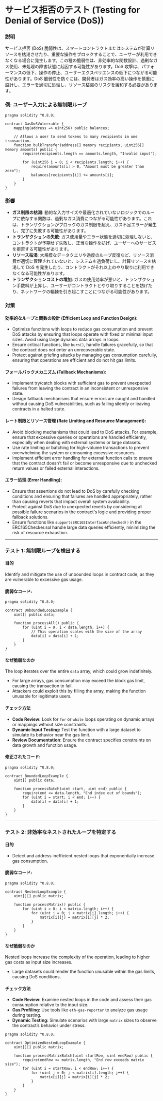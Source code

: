 # サービス拒否のテスト (Testing for Denial of Service (DoS))


### **説明**

サービス拒否 (DoS) 脆弱性は、スマートコントラクトまたはシステムが計算リソースを枯渇させたり、重要な操作をブロックすることで、ユーザーが利用できなくなる場合に発生します。この種の脆弱性は、非効率的な関数設計、過剰なガス使用、未処理の障害状態に起因する可能性があります。DoS 攻撃は、パフォーマンスの低下、操作の停止、ユーザーエクスペリエンスの低下につながる可能性があります。DoS 脆弱性を防ぐには、開発者はガス効率の高い操作を慎重に設計し、エラーを適切に処理し、リソース枯渇のリスクを緩和する必要があります。

### **例: ユーザー入力による無制限ループ**

```solidity
pragma solidity ^0.8.0;

contract GasDoSVulnerable {
    mapping(address => uint256) public balances;

    // Allows a user to send tokens to many recipients in one transaction.
    function bulkTransfer(address[] memory recipients, uint256[] memory amounts) public {
        require(recipients.length == amounts.length, "Invalid input");

        for (uint256 i = 0; i < recipients.length; i++) {
            require(amounts[i] > 0, "Amount must be greater than zero");
            balances[recipients[i]] += amounts[i];
        }
    }
}
```
### **影響**

- **ガス制限の枯渇**: 動的な入力サイズや最適化されていないロジックでのループに依存する関数は、過剰なガス消費につながる可能性があります。これは、トランザクションがブロックのガス制限を超え、ガス不足エラーが発生し、完了に失敗する可能性があります。
- **トランザクションの失敗**: ガス使用量やエラー状態を適切に処理しないと、コントラクトが予期せず失敗し、正当な操作を妨げ、ユーザーへのサービスを拒否する可能性があります。
- **リソース枯渇**: 大規模なデータクエリや過度のループ反復など、リソース消費が適切に管理されていないと、システムを過負荷にし、計算リソースを枯渇して DoS を発生したり、コントラクトがそれ以上のやり取りに利用できなくなる可能性があります。
- **トランザクションコストの増加**: ガスの使用効率が悪いと、トランザクション手数料が上昇し、ユーザーがコントラクトとやり取りすることを妨げたり、ネットワークの輻輳を引き起こすことにつながる可能性があります。

### **対策**

#### 効率的なループと関数の設計 (Efficient Loop and Function Design):

- Optimize functions with loops to reduce gas consumption and prevent DoS attacks by ensuring that loops operate with fixed or minimal input sizes. Avoid using large dynamic data arrays in loops.
- Ensure critical functions, like `burn()`, handle failures gracefully, so that the contract does not enter an unrecoverable state.
- Protect against griefing attacks by managing gas consumption carefully, ensuring that operations are efficient and do not hit gas limits.

#### フォールバックメカニズム (Fallback Mechanisms):

- Implement try/catch blocks with sufficient gas to prevent unexpected failures from leaving the contract in an inconsistent or unresponsive state.
- Design fallback mechanisms that ensure errors are caught and handled without causing DoS vulnerabilities, such as failing silently or leaving contracts in a halted state.

#### レート制限とリソース管理 (Rate Limiting and Resource Management):

- Avoid blocking mechanisms that could lead to DoS attacks. For example, ensure that excessive queries or operations are handled efficiently, especially when dealing with external systems or large datasets.
- Use rate limiting or batching for high-volume transactions to prevent overwhelming the system or consuming excessive resources.
- Implement efficient error handling for external function calls to ensure that the contract doesn't fail or become unresponsive due to unchecked return values or failed external interactions.

#### エラー処理 (Error Handling):

- Ensure that assertions do not lead to DoS by carefully checking conditions and ensuring that failures are handled appropriately, rather than causing reverts that impact overall system availability.
- Protect against DoS due to unexpected reverts by considering all possible failure scenarios in the contract's logic and providing proper fallback solutions.
- Ensure functions like `supportsERC165InterfaceUnchecked()` in the ERC165Checker.sol handle large data queries efficiently, minimizing the risk of resource exhaustion.

---


### **テスト 1: 無制限ループを検出する**

#### **目的**
Identify and mitigate the use of unbounded loops in contract code, as they are vulnerable to excessive gas usage.  

#### 脆弱なコード:
```solidity
pragma solidity ^0.8.0;

contract UnboundedLoopExample {
    uint[] public data;

    function processAll() public {
        for (uint i = 0; i < data.length; i++) {
            // This operation scales with the size of the array
            data[i] = data[i] + 1;
        }
    }
}
```

#### **なぜ脆弱なのか**

The loop iterates over the entire `data` array, which could grow indefinitely.  
- For large arrays, gas consumption may exceed the block gas limit, causing the transaction to fail.  
- Attackers could exploit this by filling the array, making the function unusable for legitimate users.  

#### **チェック方法**
- **Code Review:** Look for `for` or `while` loops operating on dynamic arrays or mappings without size constraints.  
- **Dynamic Input Testing:** Test the function with a large dataset to simulate its behavior near the gas limit.  
- **Review Documentation:** Ensure the contract specifies constraints on data growth and function usage.  


#### 修正されたコード:

```solidity
pragma solidity ^0.8.0;

contract BoundedLoopExample {
    uint[] public data;

    function processBatch(uint start, uint end) public {
        require(end <= data.length, "End index out of bounds");
        for (uint i = start; i < end; i++) {
            data[i] = data[i] + 1;
        }
    }
}
```

---

### **テスト 2: 非効率なネストされたループを特定する**

#### **目的**
- Detect and address inefficient nested loops that exponentially increase gas consumption.


#### 脆弱なコード:

```solidity
pragma solidity ^0.8.0;

contract NestedLoopExample {
    uint[][] public matrix;

    function processMatrix() public {
        for (uint i = 0; i < matrix.length; i++) {
            for (uint j = 0; j < matrix[i].length; j++) {
                matrix[i][j] = matrix[i][j] * 2;
            }
        }
    }
}
```

#### **なぜ脆弱なのか**

Nested loops increase the complexity of the operation, leading to higher gas costs as input size increases.  
- Large datasets could render the function unusable within the gas limits, causing DoS conditions.  

#### **チェック方法**
- **Code Review:** Examine nested loops in the code and assess their gas consumption relative to the input size.  
- **Gas Profiling:** Use tools like `eth-gas-reporter` to analyze gas usage during testing.  
- **Dynamic Testing:** Simulate scenarios with large `matrix` sizes to observe the contract’s behavior under stress.  

```solidity
pragma solidity ^0.8.0;

contract OptimizedNestedLoopExample {
    uint[][] public matrix;

    function processMatrixBatch(uint startRow, uint endRow) public {
        require(endRow <= matrix.length, "End row exceeds matrix size");
        for (uint i = startRow; i < endRow; i++) {
            for (uint j = 0; j < matrix[i].length; j++) {
                matrix[i][j] = matrix[i][j] * 2;
            }
        }
    }
}
```
